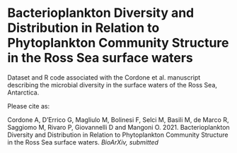 # Bacterioplankton Diversity and Distribution in Relation to Phytoplankton Community Structure in the Ross Sea surface waters

Dataset and R code associated with the Cordone et al. manuscript describing the microbial diversity in the surface waters of the Ross Sea, Antarctica.

Please cite as:

Cordone A, D’Errico G, Magliulo M, Bolinesi F, Selci M, Basili M, de Marco R, Saggiomo M, Rivaro P, Giovannelli D and Mangoni O. 2021. Bacterioplankton Diversity and Distribution in Relation to Phytoplankton Community Structure in the Ross Sea surface waters. _BioArXiv, submitted_
